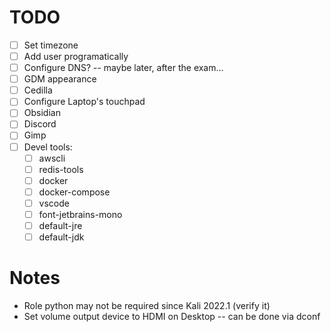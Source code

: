# TODO

- [ ] Set timezone
- [ ] Add user programatically
- [ ] Configure DNS? -- maybe later, after the exam...
- [ ] GDM appearance
- [ ] Cedilla
- [ ] Configure Laptop's touchpad
- [ ] Obsidian
- [ ] Discord
- [ ] Gimp
- [ ] Devel tools:
  - [ ] awscli
  - [ ] redis-tools
  - [ ] docker
  - [ ] docker-compose
  - [ ] vscode
  - [ ] font-jetbrains-mono
  - [ ] default-jre
  - [ ] default-jdk

# Notes

- Role python may not be required since Kali 2022.1 (verify it)
- Set volume output device to HDMI on Desktop -- can be done via dconf

